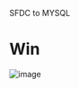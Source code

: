 SFDC to MYSQL
# Win

![image](https://www.usmagazine.com/wp-content/uploads/2020/05/The-Office-Jim-and-Pam-Wedding-Dance.gif?quality=86&strip=all)
